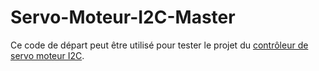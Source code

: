 # Servo-Moteur-I2C-Master

Ce code de départ peut être utilisé pour tester le projet du [contrôleur de servo moteur I2C](https://github.com/cegep-electronique-programmable/Servo-Moteur-I2C-Slave).
